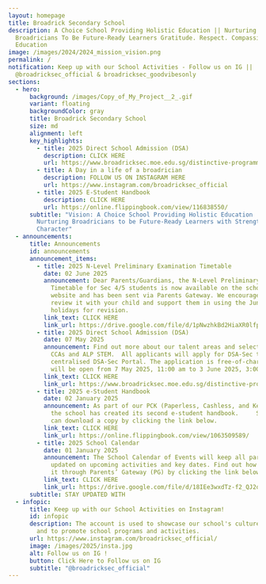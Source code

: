 ```yaml
---
layout: homepage
title: Broadrick Secondary School
description: A Choice School Providing Holistic Education || Nurturing
  Broadricians To Be Future-Ready Learners Gratitude. Respect. Compassion (GRC)
  Education
image: /images/2024/2024_mission_vision.png
permalink: /
notification: Keep up with our School Activities - Follow us on IG ||
  @broadricksec_official & broadricksec_goodvibesonly
sections:
  - hero:
      background: /images/Copy_of_My_Project__2_.gif
      variant: floating
      backgroundColor: gray
      title: Broadrick Secondary School
      size: md
      alignment: left
      key_highlights:
        - title: 2025 Direct School Admission (DSA)
          description: CLICK HERE
          url: https://www.broadricksec.moe.edu.sg/distinctive-programmes/direct-school-admission/
        - title: A Day in a life of a broadrician
          description: FOLLOW US ON INSTAGRAM HERE
          url: https://www.instagram.com/broadricksec_official
        - title: 2025 E-Student Handbook
          description: CLICK HERE
          url: https://online.flippingbook.com/view/116838550/
      subtitle: "Vision: A Choice School Providing Holistic Education  ||  Mission:
        Nurturing Broadricians to be Future-Ready Learners with Strength of
        Character"
  - announcements:
      title: Announcements
      id: announcements
      announcement_items:
        - title: 2025 N-Level Preliminary Examination Timetable
          date: 02 June 2025
          announcement: Dear Parents/Guardians, the N-Level Preliminary Examination
            Timetable for Sec 4/5 students is now available on the school
            website and has been sent via Parents Gateway. We encourage you to
            review it with your child and support them in using the June
            holidays for revision.
          link_text: CLICK HERE
          link_url: https://drive.google.com/file/d/1pNwzhkBd2HiaXR0lfpB_u3-6yn0fltK0/view?usp=sharing
        - title: 2025 Direct School Admission (DSA)
          date: 07 May 2025
          announcement: Find out more about our talent areas and selection criteria for
            CCAs and ALP STEM.  All applicants will apply for DSA-Sec through a
            centralised DSA-Sec Portal. The application is free-of-charge and
            will be open from 7 May 2025, 11:00 am to 3 June 2025, 3:00 pm.
          link_text: CLICK HERE
          link_url: https://www.broadricksec.moe.edu.sg/distinctive-programmes/direct-school-admission/
        - title: 2025 e-Student Handbook
          date: 02 January 2025
          announcement: As part of our PCK (Paperless, Cashless, and Keyless) philosophy,
            the school has created its second e-student handbook.     Students
            can download a copy by clicking the link below.
          link_text: CLICK HERE
          link_url: https://online.flippingbook.com/view/1063509589/
        - title: 2025 School Calendar
          date: 01 January 2025
          announcement: The School Calendar of Events will keep all parents and guardians
            updated on upcoming activities and key dates. Find out how to access
            it through Parents’ Gateway (PG) by clicking the link below.
          link_text: CLICK HERE
          link_url: https://drive.google.com/file/d/18IEe3wxdTz-f2_QJ2quC7YLZLHqLf1lZ/view?usp=drive_link
      subtitle: STAY UPDATED WITH
  - infopic:
      title: Keep up with our School Activities on Instagram!
      id: infopic
      description: The account is used to showcase our school's culture and values,
        and to promote school programs and activities.
      url: https://www.instagram.com/broadricksec_official/
      image: /images/2025/insta.jpg
      alt: Follow us on IG !
      button: Click Here to Follow us on IG
      subtitle: "@broadricksec_official"
---
```

